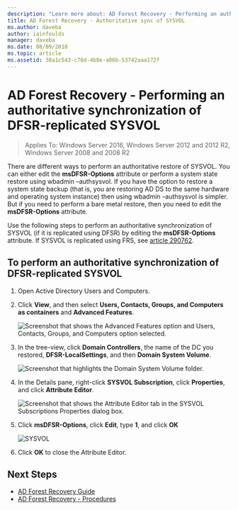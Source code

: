 ```yaml
---
description: "Learn more about: AD Forest Recovery - Performing an authoritative synchronization of DFSR-replicated SYSVOL"
title: AD Forest Recovery - Authoritative sync of SYSVOL
ms.author: daveba
author: iainfoulds
manager: daveba
ms.date: 08/09/2018
ms.topic: article
ms.assetid: 38a1c543-c76d-4b8e-a06b-53742aaa172f
---
```

# AD Forest Recovery - Performing an authoritative synchronization of DFSR-replicated SYSVOL

>Applies To: Windows Server 2016, Windows Server 2012 and 2012 R2, Windows Server 2008 and 2008 R2

There are different ways to perform an authoritative restore of SYSVOL. You can either edit the **msDFSR-Options** attribute or perform a system state restore using wbadmin –authsysvol. If you have the option to restore a system state backup (that is, you are restoring AD DS to the same hardware and operating system instance) then using wbadmin –authsysvol is simpler. But if you need to perform a bare metal restore, then you need to edit the **msDFSR-Options** attribute.

Use the following steps to perform an authoritative synchronization of SYSVOL (if it is replicated using DFSR) by editing the **msDFSR-Options** attribute. If SYSVOL is replicated using FRS, see [article 290762](https://go.microsoft.com/fwlink/?LinkId=148443).

## To perform an authoritative synchronization of DFSR-replicated SYSVOL

1. Open Active Directory Users and Computers.
2. Click **View**, and then select **Users, Contacts, Groups, and Computers as containers** and **Advanced Features**.

   ![Screenshot that shows the Advanced Features option and Users, Contacts, Groups, and Computers option selected.](media/AD-Forest-Recovery-Authoritative-Recovery-SYSVOL/sysvol1.png)

3. In the tree-view, click **Domain Controllers**, the name of the DC you restored, **DFSR-LocalSettings**, and then **Domain System Volume**.

   ![Screenshot that highlights the Domain System Volume folder.](media/AD-Forest-Recovery-Authoritative-Recovery-SYSVOL/sysvol2.png)

4. In the Details pane, right-click **SYSVOL Subscription**, click **Properties**, and click **Attribute Editor**.

   ![Screenshot that shows the Attribute Editor tab in the SYSVOL Subscriptions Properties dialog box.](media/AD-Forest-Recovery-Authoritative-Recovery-SYSVOL/sysvol3.png)

5. Click **msDFSR-Options**, click **Edit**, type **1**, and click **OK**

   ![SYSVOL](media/AD-Forest-Recovery-Authoritative-Recovery-SYSVOL/sysvol4.png)

6. Click **OK** to close the Attribute Editor.

## Next Steps

- [AD Forest Recovery Guide](AD-Forest-Recovery-Guide.md)
- [AD Forest Recovery - Procedures](AD-Forest-Recovery-Procedures.md)
